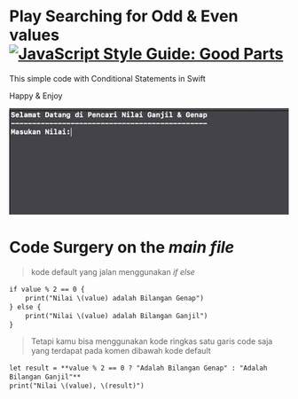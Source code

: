 # Play Searching for Odd & Even values [![JavaScript Style Guide: Good Parts](https://img.shields.io/badge/code%20style-goodparts-brightgreen.svg?style=flat)](https://github.com/dwyl/goodparts "JavaScript The Good Parts")
This simple code with Conditional Statements in Swift

Happy & Enjoy

![](mygif.gif)

# Code Surgery on the _main file_
> kode default yang jalan menggunakan _if else_ 

```
if value % 2 == 0 {
    print("Nilai \(value) adalah Bilangan Genap")
} else {
    print("Nilai \(value) adalah Bilangan Ganjil")
}
```

> Tetapi kamu bisa menggunakan kode ringkas satu garis code saja yang terdapat pada komen dibawah kode default

```
let result = **value % 2 == 0 ? "Adalah Bilangan Genap" : "Adalah Bilangan Ganjil"**
print("Nilai \(value), \(result)")
```
